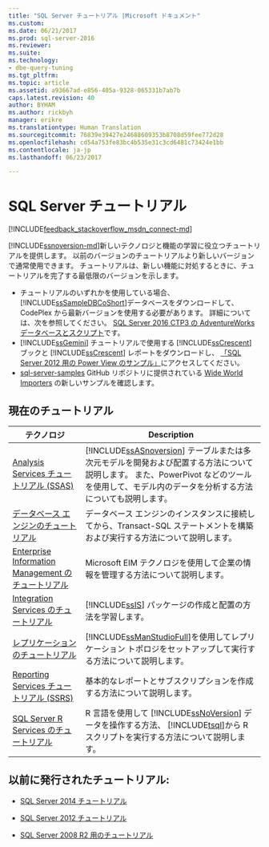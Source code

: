 ```yaml
---
title: "SQL Server チュートリアル |Microsoft ドキュメント"
ms.custom: 
ms.date: 06/21/2017
ms.prod: sql-server-2016
ms.reviewer: 
ms.suite: 
ms.technology:
- dbe-query-tuning
ms.tgt_pltfrm: 
ms.topic: article
ms.assetid: a93667ad-e856-405a-9328-065331b7ab7b
caps.latest.revision: 40
author: BYHAM
ms.author: rickbyh
manager: erikre
ms.translationtype: Human Translation
ms.sourcegitcommit: 76839e39427e24688609353b8708d59fee772d28
ms.openlocfilehash: cd54a753fe83bc4b535e31c3cd6481c73424e1bb
ms.contentlocale: ja-jp
ms.lasthandoff: 06/23/2017

---
```

# <a name="tutorials-for-sql-server"></a>SQL Server チュートリアル
[!INCLUDE[feedback_stackoverflow_msdn_connect-md](../includes/feedback-stackoverflow-msdn-connect-md.md)]

[!INCLUDE[ssnoversion-md](../includes/ssnoversion-md.md)]新しいテクノロジと機能の学習に役立つチュートリアルを提供します。 以前のバージョンのチュートリアルより新しいバージョンで通常使用できます。 チュートリアルは、新しい機能に対処するときに、チュートリアルを完了する最低限のバージョンを示します。  
     
-   チュートリアルのいずれかを使用している場合、[!INCLUDE[ssSampleDBCoShort](../includes/sssampledbcoshort-md.md)]データベースをダウンロードして、CodePlex から最新バージョンを使用する必要があります。 詳細については、次を参照してください。 [SQL Server 2016 CTP3 の AdventureWorks データベースとスクリプト](https://www.microsoft.com/download/details.aspx?id=49502)です。    
-   [!INCLUDE[ssGemini](../includes/ssgemini-md.md)] チュートリアルで使用する [!INCLUDE[ssCrescent](../includes/sscrescent-md.md)] ブックと [!INCLUDE[ssCrescent](../includes/sscrescent-md.md)] レポートをダウンロードし、 [「SQL Server 2012 用の Power View のサンプル」](http://go.microsoft.com/fwlink/?LinkId=220734)にアクセスしてください。  
- [sql-server-samples](https://msdn.microsoft.com/library/mt734199(SQL.1).aspx) GitHub リポジトリに提供されている [Wide World Importers](https://github.com/Microsoft/sql-server-samples) の新しいサンプルを確認します。 

 
## <a name="current-tutorials"></a>現在のチュートリアル  
  
|テクノロジ|Description|  
|--------------|---------------|  
|[Analysis Services チュートリアル (SSAS)](../analysis-services/analysis-services-tutorials-ssas.md)|[!INCLUDE[ssASnoversion](../includes/ssasnoversion-md.md)] テーブルまたは多次元モデルを開発および配置する方法について説明します。 また、PowerPivot などのツールを使用して、モデル内のデータを分析する方法についても説明します。|  
|[データベース エンジンのチュートリアル](../relational-databases/database-engine-tutorials.md)|データベース エンジンのインスタンスに接続してから、Transact-SQL ステートメントを構築および実行する方法について説明します。|  
|[Enterprise Information Management のチュートリアル](http://msdn.microsoft.com/library/8745dc80-193d-4de0-9f17-ba648ab1e81c)|Microsoft EIM テクノロジを使用して企業の情報を管理する方法について説明します。|  
|[Integration Services のチュートリアル](../integration-services/integration-services-tutorials.md)|[!INCLUDE[ssIS](../includes/ssis-md.md)] パッケージの作成と配置の方法を学習します。|  
|[レプリケーションのチュートリアル](../relational-databases/replication/replication-tutorials.md)|[!INCLUDE[ssManStudioFull](../includes/ssmanstudiofull-md.md)]を使用してレプリケーション トポロジをセットアップして実行する方法について説明します。|  
|[Reporting Services チュートリアル &#40;SSRS&#41;](../reporting-services/reporting-services-tutorials-ssrs.md)|基本的なレポートとサブスクリプションを作成する方法について説明します。|  
|[SQL Server R Services のチュートリアル](../advanced-analytics/tutorials/machine-learning-services-tutorials.md)|R 言語を使用して [!INCLUDE[ssNoVersion](../includes/ssnoversion-md.md)] データを操作する方法、 [!INCLUDE[tsql](../includes/tsql-md.md)]から R スクリプトを実行する方法について説明します。|  
  
 ## <a name="previously-published-tutorials"></a>以前に発行されたチュートリアル:  
  
 - [SQL Server 2014 チュートリアル](https://msdn.microsoft.com/library/hh231699(v=sql.120).aspx)  
  
 - [SQL Server 2012 チュートリアル](https://msdn.microsoft.com/library/hh231699(v=sql.110).aspx)  
  
 - [SQL Server 2008 R2 用のチュートリアル](http://msdn.microsoft.com/library/ms167593.aspx)   


